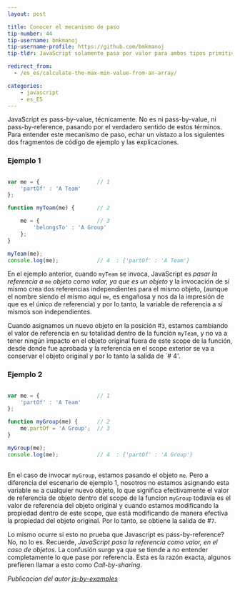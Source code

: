 ```yaml
---
layout: post

title: Conocer el mecanismo de paso
tip-number: 44
tip-username: bmkmanoj
tip-username-profile: https://github.com/bmkmanoj
tip-tldr: JavaScript solamente pasa por valor para ambos tipos primitiva y objeto (o referencia). En el caso de referencia el valor de referencia en sí se pasa por valor.

redirect_from:
  - /es_es/calculate-the-max-min-value-from-an-array/

categories:
    - javascript
    - es_ES
---
```


JavaScript es pass-by-value, técnicamente. No es ni pass-by-value, ni pass-by-reference, pasando por el verdadero sentido de estos términos. Para entender este mecanismo de paso, echar un vistazo a los siguientes dos fragmentos de código de ejemplo y las explicaciones.

### Ejemplo 1

```js

var me = {					// 1
	'partOf' : 'A Team'
}; 

function myTeam(me) {		// 2

	me = {					// 3
		'belongsTo' : 'A Group'
	}; 
} 	

myTeam(me);		
console.log(me);			// 4  : {'partOf' : 'A Team'}

```

En el ejemplo anterior, cuando `myTeam` se invoca, JavaScript es *pasar la referencia a* `me` *objeto como valor, ya que es un objeto* y la invocación de sí mismo crea dos referencias independientes para el mismo objeto, (aunque el nombre siendo el mismo aquí `me`, es engañosa y nos da la impresión de que es el único de referencia) y por lo tanto, la variable de referencia a sí mismos son independientes.

Cuando asignamos un nuevo objeto en la posición #`3`, estamos cambiando el valor de referencia en su totalidad dentro de la función `myTeam`, y no va a tener ningún impacto en el objeto original fuera de este scope de la función, desde donde fue aprobada y la referencia en el scope exterior se va a conservar el objeto original y por lo tanto la salida de `# 4'.


### Ejemplo 2

```js

var me = {					// 1
	'partOf' : 'A Team'
}; 

function myGroup(me) { 		// 2
	me.partOf = 'A Group';  // 3
} 

myGroup(me);
console.log(me);			// 4  : {'partOf' : 'A Group'}
	
```

En el caso de invocar `myGroup`, estamos pasando el objeto `me`. Pero a diferencia del escenario de ejemplo 1, nosotros no estamos asignando esta variable `me` a cualquier nuevo objeto, lo que significa efectivamente el valor de referencia de objeto dentro del scope de la funcion `myGroup` todavía es el valor de referencia del objeto original y cuando estamos modificando la propiedad dentro de este scope, que está modificando de manera efectiva la propiedad del objeto original. Por lo tanto, se obtiene la salida de #`7`.

Lo mismo ocurre si esto no prueba que Javascript es pass-by-reference? No, no lo es. Recuerde, *JavaScript pasa la referencia como valor, en el caso de objetos*. La confusión surge ya que se tiende a no entender completamente lo que pase por referencia. Esta es la razón exacta, algunos prefieren llamar a esto como *Call-by-sharing*.


*Publicacion del autor [js-by-examples](https://github.com/bmkmanoj/js-by-examples/blob/master/examples/js_pass_by_value_or_reference.md)*
